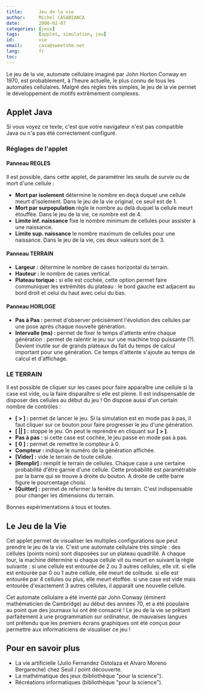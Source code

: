 ```yaml
---
title:      Jeu de la vie
author:     Michel CASABIANCA
date:       2000-02-07
categories: [jeux]
tags:       [applet, simulation, jeu]
id:         vie
email:      casa@sweetohm.net
lang:       fr
toc:        
---
```


Le jeu de la vie, automate cellulaire imaginé par John Horton Conway en 1970, est probablement, à l’heure actuelle, le plus connu de tous les automates cellulaires. Malgré des règles très simples, le jeu de la vie permet le développement de motifs extrêmement complexes.

<!--more-->

Applet Java
-----------

<applet code="Vie.class" codebase="../java/vie" width="220" height="300">
<p class="applet-error">Si vous voyez ce texte, c'est que votre navigateur n'est pas compatible Java ou n'a pas été correctement configuré.</p>
</applet>

### Réglages de l'applet

#### Panneau REGLES

Il est possible, dans cette applet, de paramétrer les seuils de survie ou de mort d'une cellule :

- **Mort par isolement** détermine le nombre en deçà duquel une cellule meurt d'isolement. Dans le jeu de la vie original, ce seuil est de 1.
- **Mort par surpopulation** règle le nombre au delà duquel la cellule meurt étouffée. Dans le jeu de la vie, ce nombre est de 4.
- **Limite inf. naissance** fixe le nombre minimum de cellules pour assister à une naissance.
- **Limite sup. naissance** le nombre maximum de cellules pour une naissance. Dans le jeu de la vie, ces deux valeurs sont de 3.

#### Panneau TERRAIN

- **Largeur :** détermine le nombre de cases horizontal du terrain.
- **Hauteur :** le nombre de cases vertical.
- **Plateau torique :** si elle est cochée, cette option permet faire communiquer les extrémités du plateau : le bord gauche est adjacent au bord droit et celui du haut avec celui du bas.

#### Panneau HORLOGE

- **Pas à Pas :** permet d'observer précisément l'évolution des cellules par une pose après chaque nouvelle génération.
- **Intervalle (ms) :** permet de fixer le temps d'attente entre chaque génération : permet de ralentir le jeu sur une machine trop puissante (?). Devient inutile sur de grands plateaux du fait du temps de calcul important pour une génération. Ce temps d'attente s'ajoute au temps de calcul et d'affichage.

### LE TERRAIN

Il est possible de cliquer sur les cases pour faire apparaître une cellule si la case est vide, ou la faire disparaître si elle est pleine. Il est indispensable de disposer des cellules au début du jeu ! On dispose aussi d'un certain nombre de contrôles :

- **[ \> ] :** permet de lancer le jeu. Si la simulation est en mode pas à pas, il faut cliquer sur ce bouton pour faire progresser le jeu d'une génération.
- **[ || ] :** stoppe le jeu. On peut le reprendre en cliquant sur **[ \> ]**.
- **Pas à pas :** si cette case est cochée, le jeu passe en mode pas à pas.
- **[ 0 ] :** permet de remettre le compteur à 0.
- **Compteur :** indique le numéro de la génération affichée.
- **[Vider] :** vide le terrain de toute cellule.
- **[Remplir] :** remplit le terrain de cellules. Chaque case a une certaine probabilité d'être garnie d'une cellule. Cette probabilité est paramétrable par la barre qui se trouve à droite du bouton. A droite de cette barre figure le pourcentage choisi.
- **[Quitter] :** permet de refermer la fenêtre du terrain. C'est indispensable pour changer les dimensions du terrain.

Bonnes expérimentations à tous et toutes.

Le Jeu de la Vie
----------------

Cet applet permet de visualiser les multiples configurations que peut prendre le jeu de la vie. C'est une automate cellulaire très simple : des cellules (points noirs) sont disposées sur un plateau quadrillé. A chaque tour, la machine détermine si chaque cellule vit ou meurt en suivant la règle suivante : si une cellule est entourée de 2 ou 3 autres cellules, elle vit. si elle est entourée par 0 ou 1 autre cellule, elle meurt de solitude. si elle est entourée par 4 cellules ou plus, elle meurt étoffée. si une case est vide mais entourée d'exactement 3 autres cellules, il apparaît une nouvelle cellule.

Cet automate cellulaire a été inventé par John Conway (éminent mathématicien de Cambridge) au début des années 70, et a été populaire au point que des journaux lui ont été consacré ! Le jeu de la vie se prêtant parfaitement à une programmation sur ordinateur, de mauvaises langues ont prétendu que les premiers écrans graphiques ont été conçus pour permettre aux informaticiens de visualiser ce jeu !

Pour en savoir plus
-------------------

- La vie artificielle (Julio Fernandez Ostolaza et Alvaro Moreno Bergareche) chez Seuil / point découverte.
- La mathématique des jeux (bibliothèque "pour la science").
- Récréations informatiques (bibliothèque "pour la science").
